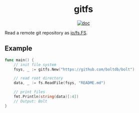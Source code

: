 <h1 align="center">gitfs</h1>

<p  align="center">
  <a href="https://godocs.io/github.com/forensicanalysis/gitfs">
    <img src="https://godocs.io/github.com/forensicanalysis/gitfs?status.svg" alt="doc" />
  </a>
</p>

Read a remote git repository as [io/fs.FS](https://golang.org/pkg/io/fs/#FS).

## Example

``` go
func main() {
	// init file system
	fsys, _ := gitfs.New("https://github.com/boltdb/bolt")

	// read root directory
	data, _ := fs.ReadFile(fsys, "README.md")

	// print files
	fmt.Println(string(data)[:4])
	// Output: Bolt
}
```
